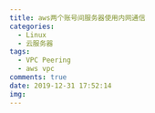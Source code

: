 ```yaml
---
title: aws两个账号间服务器使用内网通信
categories:
  - Linux
  - 云服务器
tags:
  - VPC Peering
  - aws vpc
comments: true
date: 2019-12-31 17:52:14
img:
---
```

